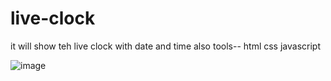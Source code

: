# live-clock
it will show teh live clock with date and time also tools-- html css javascript

![image](https://user-images.githubusercontent.com/116839685/230985409-885ebfb5-71ad-4349-a31e-35ff7eb7d398.png)
